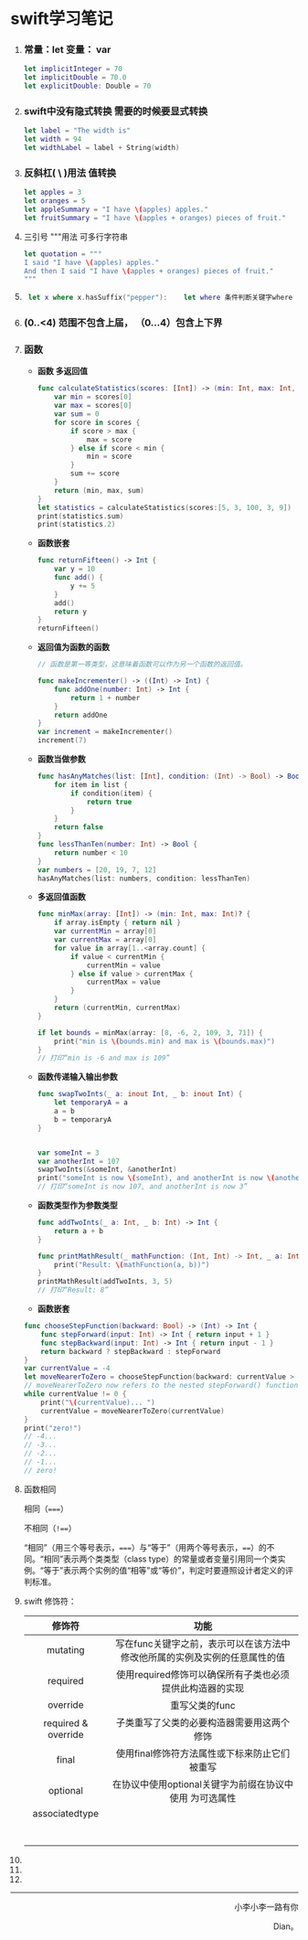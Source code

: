 # swift学习笔记



1. ### 常量：let   变量： var 

   ```swift
   let implicitInteger = 70
   let implicitDouble = 70.0
   let explicitDouble: Double = 70
   ```

2. ### swift中没有隐式转换  需要的时候要显式转换

   ```swift
   let label = "The width is"
   let width = 94
   let widthLabel = label + String(width)
   ```

3. ### 反斜杠( \ )用法   值转换

   ```swift
   let apples = 3
   let oranges = 5
   let appleSummary = "I have \(apples) apples."
   let fruitSummary = "I have \(apples + oranges) pieces of fruit."
   ```

4. 三引号 """用法  可多行字符串

   ```swift
   let quotation = """
   I said "I have \(apples) apples."
   And then I said "I have \(apples + oranges) pieces of fruit."
   """
   ```

   

5. ```swift
    let x where x.hasSuffix("pepper"):    let where 条件判断关键字where
   ```

6. ### (0..<4) 范围不包含上届，   （0...4）包含上下界

7. ### 函数

   - **函数 多返回值**

     ```swift
     func calculateStatistics(scores: [Int]) -> (min: Int, max: Int, sum: Int) {
         var min = scores[0]
         var max = scores[0]
         var sum = 0
         for score in scores {
             if score > max {
                 max = score
             } else if score < min {
                 min = score
             }
             sum += score
         }
         return (min, max, sum)
     }
     let statistics = calculateStatistics(scores:[5, 3, 100, 3, 9])
     print(statistics.sum)
     print(statistics.2)	
     ```

   - **函数嵌套**

     ```swift
     func returnFifteen() -> Int {
         var y = 10
         func add() {
             y += 5
         }
         add()
         return y
     }
     returnFifteen()
     ```

     

   - **返回值为函数的函数**

     ```swift
     // 函数是第一等类型，这意味着函数可以作为另一个函数的返回值。
     
     func makeIncrementer() -> ((Int) -> Int) {
         func addOne(number: Int) -> Int {
             return 1 + number
         }
         return addOne
     }
     var increment = makeIncrementer()
     increment(7)
     ```

   - **函数当做参数**

     ```swift
     func hasAnyMatches(list: [Int], condition: (Int) -> Bool) -> Bool {
         for item in list {
             if condition(item) {
                 return true
             }
         }
         return false
     }
     func lessThanTen(number: Int) -> Bool {
         return number < 10
     }
     var numbers = [20, 19, 7, 12]
     hasAnyMatches(list: numbers, condition: lessThanTen)	
     ```

     

   - **多返回值函数**

     ```swift
     func minMax(array: [Int]) -> (min: Int, max: Int)? {
         if array.isEmpty { return nil }
         var currentMin = array[0]
         var currentMax = array[0]
         for value in array[1..<array.count] {
             if value < currentMin {
                 currentMin = value
             } else if value > currentMax {
                 currentMax = value
             }
         }
         return (currentMin, currentMax)
     }	
     
     if let bounds = minMax(array: [8, -6, 2, 109, 3, 71]) {
         print("min is \(bounds.min) and max is \(bounds.max)")
     }
     // 打印“min is -6 and max is 109”
     ```

   - **函数传递输入输出参数**

     ```swift
     func swapTwoInts(_ a: inout Int, _ b: inout Int) {
         let temporaryA = a
         a = b
         b = temporaryA
     }
     
     
     var someInt = 3
     var anotherInt = 107
     swapTwoInts(&someInt, &anotherInt)
     print("someInt is now \(someInt), and anotherInt is now \(anotherInt)")
     // 打印“someInt is now 107, and anotherInt is now 3”
     ```

     

   - **函数类型作为参数类型**

     ```swift
     func addTwoInts(_ a: Int, _ b: Int) -> Int {
         return a + b
     }
     
     func printMathResult(_ mathFunction: (Int, Int) -> Int, _ a: Int, _ b: Int) {
         print("Result: \(mathFunction(a, b))")
     }
     printMathResult(addTwoInts, 3, 5)
     // 打印“Result: 8”
     ```

     

   -  **函数嵌套**

     ```swift
     func chooseStepFunction(backward: Bool) -> (Int) -> Int {
         func stepForward(input: Int) -> Int { return input + 1 }
         func stepBackward(input: Int) -> Int { return input - 1 }
         return backward ? stepBackward : stepForward
     }
     var currentValue = -4
     let moveNearerToZero = chooseStepFunction(backward: currentValue > 0)
     // moveNearerToZero now refers to the nested stepForward() function
     while currentValue != 0 {
         print("\(currentValue)... ")
         currentValue = moveNearerToZero(currentValue)
     }
     print("zero!")
     // -4...
     // -3...
     // -2...
     // -1...
     // zero!
     ```

     

8. 函数相同

   相同（`===`）

   不相同（`!==`）

   “相同”（用三个等号表示，`===`）与“等于”（用两个等号表示，`==`）的不同。“相同”表示两个类类型（class type）的常量或者变量引用同一个类实例。“等于”表示两个实例的值“相等”或“等价”，判定时要遵照设计者定义的评判标准。

9. swift 修饰符：

   |       修饰符        |                             功能                             |
   | :-----------------: | :----------------------------------------------------------: |
   |      mutating       | 写在func关键字之前，表示可以在该方法中修改他所属的实例及实例的任意属性的值 |
   |      required       |   使用required修饰可以确保所有子类也必须提供此构造器的实现   |
   |      override       |                        重写父类的func                        |
   | required & override |          子类重写了父类的必要构造器需要用这两个修饰          |
   |        final        |        使用final修饰符方法属性或下标来防止它们被重写         |
   |      optional       |   在协议中使用optional关键字为前缀在协议中使用 为可选属性    |
   |   associatedtype    |                                                              |
   |                     |                                                              |
   |                     |                                                              |
   |                     |                                                              |
   |                     |                                                              |
   |                     |                                                              |
   |                     |                                                              |
   |                     |                                                              |

   

10. 

11. 

12. 



















------

<p align="right" color="orange">	小李小李一路有你</p><p align="right" color="orange">	Dian。</p>	

